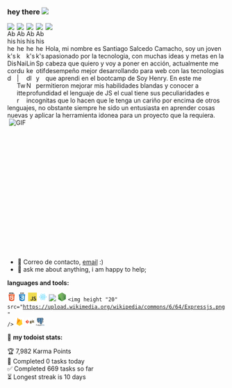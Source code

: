 ### hey there <img src="https://media.giphy.com/media/hvRJCLFzcasrR4ia7z/giphy.gif" width="25px">
<a href="https://discord.gg/XTW52Kt">
  <img align="left" alt="Abhishek's Discord" width="22px" src="https://raw.githubusercontent.com/peterthehan/peterthehan/master/assets/discord.svg" />
</a>
<a href="https://twitter.com/abhisheknaiidu">
  <img align="left" alt="Abhishek Naidu | Twitter" width="22px" src="https://raw.githubusercontent.com/peterthehan/peterthehan/master/assets/twitter.svg" />
</a>
<a href="https://www.linkedin.com/in/abhisheknaiidu/">
  <img align="left" alt="Abhishek's LinkedIN" width="22px" src="https://raw.githubusercontent.com/peterthehan/peterthehan/master/assets/linkedin.svg" />
</a>
<a href="https://open.spotify.com/user/e90fe4zsndbm6xoe2t7t8kogf?si=WaLKpwvWTle0btle2qPb6g">
  <img align="left" alt="Abhishek's Spotify" width="22px" src="https://raw.githubusercontent.com/peterthehan/peterthehan/master/assets/spotify.svg" />
</a>

![](https://visitor-badge.glitch.me/badge?page_id=abhisheknaiidu.abhisheknaiidu)

<br />
Hola, mi nombre es Santiago Salcedo Camacho, soy un joven apasionado por la tecnologia, con muchas ideas y metas en la cabeza que quiero y voy a poner en acción, actualmente me desempeño mejor desarrollando para web con las tecnologias que aprendi en el bootcamp de Soy Henry. En este me permitieron mejorar mis habilidades blandas y conocer a profundidad el lenguaje de JS el cual tiene sus peculiaridades e incognitas que lo hacen que le tenga un cariño por encima de otros lenguajes, no obstante siempre he sido un entusiasta en aprender cosas nuevas y aplicar la herramienta idonea para un proyecto que la requiera.

  <img align="right" alt="GIF" src="https://github.com/abhisheknaiidu/abhisheknaiidu/blob/master/code.gif?raw=true" width="500" height="320" />
  
- 💼 Correo de contacto, [email](santisalxe@gmail.com) :)
- 💬 ask me about anything, i am happy to help;

**languages and tools:**  

<code><img height="20" src="https://raw.githubusercontent.com/devicons/devicon/master/icons/html5/html5-original-wordmark.svg"/></code>
<code><img height="20" src="https://raw.githubusercontent.com/devicons/devicon/master/icons/css3/css3-original-wordmark.svg"/></code>
<code><img height="20" src="https://raw.githubusercontent.com/github/explore/80688e429a7d4ef2fca1e82350fe8e3517d3494d/topics/javascript/javascript.png"></code>
<code><img height="20" src="https://raw.githubusercontent.com/github/explore/80688e429a7d4ef2fca1e82350fe8e3517d3494d/topics/react/react.png"></code>
<code><img height="20" src="https://lh3.googleusercontent.com/proxy/4evs_SWPZRCMjK9NuI4Zt2v7qnJK9DRUh5bsUPiQtKGwRTwDiauVDA9GIZ4jXM4OelqSKqD4CI64LSv3sURFSE_15eQh_jDdryC5MlaNfclc4SyKMQ" ></code>
<code><img height="20" src="https://raw.githubusercontent.com/github/explore/80688e429a7d4ef2fca1e82350fe8e3517d3494d/topics/nodejs/nodejs.png"></code>
<code><img height "20" src="https://upload.wikimedia.org/wikipedia/commons/6/64/Expressjs.png" /></code>
<code><img height="20" src="https://raw.githubusercontent.com/github/explore/80688e429a7d4ef2fca1e82350fe8e3517d3494d/topics/firebase/firebase.png"></code>
<code><img height="20" src="https://raw.githubusercontent.com/github/explore/80688e429a7d4ef2fca1e82350fe8e3517d3494d/topics/git/git.png"></code>
<code><img height="20" src="https://raw.githubusercontent.com/devicons/devicon/master/icons/postgresql/postgresql-original-wordmark.svg" alt="postgresql"/></code>


🚧 **my todoist stats:**
<!-- TODO-IST:START -->
🏆  7,982 Karma Points           
🌸  Completed 0 tasks today           
✅  Completed 669 tasks so far           
⏳  Longest streak is 10 days
<!-- TODO-IST:END -->
